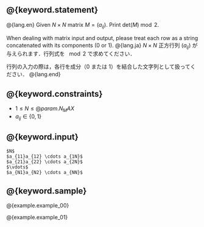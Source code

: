 ## @{keyword.statement}

@{lang.en}
Given $N \times N$ matrix $M = (a_{ij})$. Print $\mathrm{det}(M) \bmod 2$.

When dealing with matrix input and output, please treat each row as a string concatenated with its components ($0$ or $1$).
@{lang.ja}
$N \times N$ 正方行列 $(a_{ij})$ が与えられます．行列式を $\mod 2$ で求めてください．

行列の入力の際は，各行を成分（$0$ または $1$）を結合した文字列として扱ってください．
@{lang.end}

## @{keyword.constraints}

- $1 \leq N \leq @{param.N_MAX}$
- $a_{ij} \in \lbrace 0,1\rbrace$

## @{keyword.input}

```
$N$
$a_{11}a_{12} \cdots a_{1N}$
$a_{21}a_{22} \cdots a_{2N}$
$\vdots$
$a_{N1}a_{N2} \cdots a_{NN}$
```

## @{keyword.sample}

@{example.example_00}

@{example.example_01}
